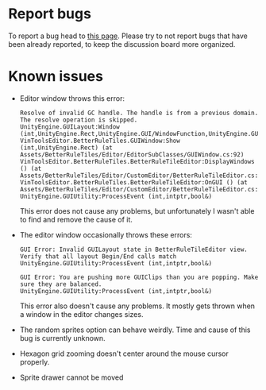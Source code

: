 # <!-- {docsify-ignore} -->
# Report bugs

To report a bug head to [this page](https://itch.io/t/2381185/bug-reports). Please try to not report bugs that have been already reported, to keep the discussion board more organized.

# Known issues

- Editor window throws this error:

    ```
    Resolve of invalid GC handle. The handle is from a previous domain. The resolve operation is skipped.
    UnityEngine.GUILayout:Window (int,UnityEngine.Rect,UnityEngine.GUI/WindowFunction,UnityEngine.GUIContent,UnityEngine.GUILayoutOption[])
    VinToolsEditor.BetterRuleTiles.GUIWindow:Show (int,UnityEngine.Rect) (at Assets/BetterRuleTiles/Editor/EditorSubClasses/GUIWindow.cs:92)
    VinToolsEditor.BetterRuleTiles.BetterRuleTileEditor:DisplayWindows () (at Assets/BetterRuleTiles/Editor/CustomEditor/BetterRuleTileEditor.cs:502)
    VinToolsEditor.BetterRuleTiles.BetterRuleTileEditor:OnGUI () (at Assets/BetterRuleTiles/Editor/CustomEditor/BetterRuleTileEditor.cs:214)
    UnityEngine.GUIUtility:ProcessEvent (int,intptr,bool&)
    ```

    This error does not cause any problems, but unfortunately I wasn't able to find and remove the cause of it.

- The editor window occasionally throws these errors:

    ```
    GUI Error: Invalid GUILayout state in BetterRuleTileEditor view. Verify that all layout Begin/End calls match
    UnityEngine.GUIUtility:ProcessEvent (int,intptr,bool&)

    GUI Error: You are pushing more GUIClips than you are popping. Make sure they are balanced.
    UnityEngine.GUIUtility:ProcessEvent (int,intptr,bool&)  
    ```

    This error also doesn't cause any problems. It mostly gets thrown when a window in the editor changes sizes.

- The random sprites option can behave weirdly. Time and cause of this bug is currently unknown.
- Hexagon grid zooming doesn't center around the mouse cursor properly.
- Sprite drawer cannot be moved